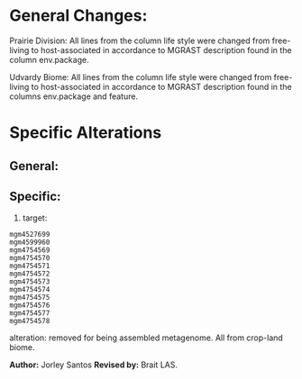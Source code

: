 # General Changes:

Prairie Division: All lines from the column life style were changed from free-living to host-associated in accordance to MGRAST description found in the column env.package.  

Udvardy Biome: All lines from the column life style were changed from free-living to host-associated in accordance to MGRAST description found in the columns env.package and feature.

# Specific Alterations  

## General:

## Specific:

1. target:
```
mgm4527699
mgm4599960
mgm4754569
mgm4754570
mgm4754571
mgm4754572
mgm4754573
mgm4754574
mgm4754575
mgm4754576
mgm4754577
mgm4754578
```
alteration: removed for being assembled metagenome. All from crop-land biome.

**Author:** Jorley Santos
**Revised by:** Brait LAS.